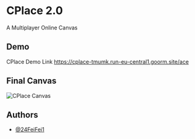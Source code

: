 
# CPlace 2.0

A Multiplayer Online Canvas

## Demo


CPlace Demo Link https://cplace-tmumk.run-eu-central1.goorm.site/ace
## Final Canvas

![CPlace Canvas](https://cplace-tmumk.run-eu-central1.goorm.site/place.png?timestamp=123456)



## Authors

- [@24FeiFei1](https://www.github.com/24FeiFei1)




